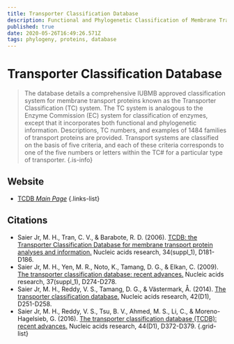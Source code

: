```yaml
---
title: Transporter Classification Database
description: Functional and Phylogenetic Classification of Membrane Transport Proteins
published: true
date: 2020-05-26T16:49:26.571Z
tags: phylogeny, proteins, database
---
```


# Transporter Classification Database

> The database details a comprehensive IUBMB approved classification system for membrane transport proteins known as the Transporter Classification (TC) system. The TC system is analogous to the Enzyme Commission (EC) system for classification of enzymes, except that it incorporates both functional and phylogenetic information. Descriptions, TC numbers, and examples of 1484 families of transport proteins are provided. Transport systems are classified on the basis of five criteria, and each of these criteria corresponds to one of the five numbers or letters within the TC# for a particular type of transporter. 
{.is-info}

 
## Website 

- [TCDB *Main Page*](http://www.tcdb.org/)
 {.links-list}

## Citations

- Saier Jr, M. H., Tran, C. V., & Barabote, R. D. (2006). [TCDB: the Transporter Classification Database for membrane transport protein analyses and information.](https://academic.oup.com/nar/article/34/suppl_1/D181/1132179) Nucleic acids research, 34(suppl_1), D181-D186.
- Saier Jr, M. H., Yen, M. R., Noto, K., Tamang, D. G., & Elkan, C. (2009). [The transporter classification database: recent advances.](https://academic.oup.com/nar/article/37/suppl_1/D274/1017197) Nucleic acids research, 37(suppl_1), D274-D278.
-	Saier Jr, M. H., Reddy, V. S., Tamang, D. G., & Västermark, Å. (2014). [The transporter classification database.](https://academic.oup.com/nar/article/42/D1/D251/1049640) Nucleic acids research, 42(D1), D251-D258.
-	Saier Jr, M. H., Reddy, V. S., Tsu, B. V., Ahmed, M. S., Li, C., & Moreno-Hagelsieb, G. (2016). [The transporter classification database (TCDB): recent advances.](https://academic.oup.com/nar/article/44/D1/D372/2502612) Nucleic acids research, 44(D1), D372-D379.
{.grid-list}